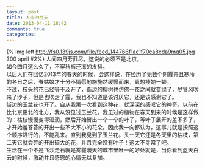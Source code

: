 ```yaml
---
layout: post
title: 人间四月天
date: 2013-04-11 18:42
comments: true
categories: 
---
```

{% img left http://fs0.139js.com/file/feed_144766f1ae1f70ca8cda9mq05.jpg 300 april #2%}
人间四月芳菲尽，这说的必须不是北京。  
如今四月这么久了，不穿秋裤还冻的发抖。  
以后人们在回忆2013年的春天的时候，会这样说，在经历了无数个阴霾并且寒冷的冬日之后，春姑娘才十分不情愿地施施然缓慢而来，真想揍她一顿。  
不过，枝头的花已经等不及开了，街边的柳树也仿佛一夜之间就变绿了，尽管风吹来了沙子，但是也吹走了霾，我也不知道是该讨厌它，还是该感谢它了。  
街边的玉兰花也开了。自从我第一次看到这种花，就深深的感叹它的神奇。以前在比北京更北的北方，我从没见过玉兰花。我见过的植物在春天到来的时候是这样做的：枯枝慢慢变得湿润，然后开始冒出一个一个的叶子，等叶子展开的差不多了，才开始羞答答的开出一些不大不小的花朵。因此我一向都认为，这事儿就是按照这个顺序进行的，不能乱来。直到我见到了玉兰花。头一天它还是冬天里的枯枝，第二天它就会砰的开出硕大的花，并且完全没有叶子！这太不寻常了吧。  
生活在一个不是飞沙走石就是雾霾漫天的城市里唯一的好处就是，当你看到蓝天白云的时候，激动并且感恩的心情无以复加。  
